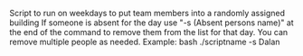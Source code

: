 Script to run on weekdays to put team members into a randomly assigned building
If someone is absent for the day use "-s (Absent persons name)" at the end of the command to remove them from the list for that day. You can remove multiple people as needed.
Example: bash ./scriptname -s Dalan
